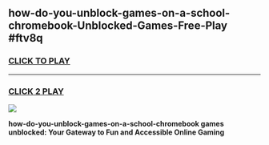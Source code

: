 
## how-do-you-unblock-games-on-a-school-chromebook-Unblocked-Games-Free-Play #ftv8q
<h3>
<a href="https://us.freeplayer.one?title=how-do-you-unblock-games-on-a-school-chromebook&ref=9M">CLICK TO PLAY</a></h3>
<hr>

<h3>
<a href="https://us.freeplayer.one?title=how-do-you-unblock-games-on-a-school-chromebook&ref=9M">CLICK 2 PLAY</a>
  
</h3>

<a href="https://us.freeplayer.one?title=how-do-you-unblock-games-on-a-school-chromebook&ref=9M"><img src="https://clearcache.store/games.png"></a>


**how-do-you-unblock-games-on-a-school-chromebook games unblocked: Your Gateway to Fun and Accessible Online Gaming**
